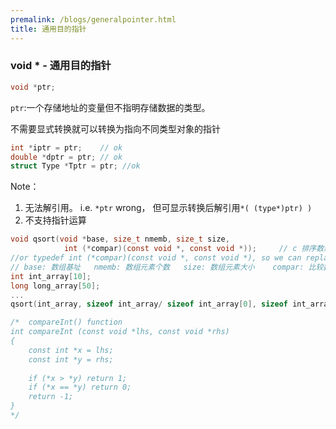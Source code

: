 ```yaml
---
premalink: /blogs/generalpointer.html
title: 通用目的指针
---
```




### 	void * - 通用目的指针

```c
void *ptr;
```

`ptr`:一个存储地址的变量但不指明存储数据的类型。

不需要显式转换就可以转换为指向不同类型对象的指针

```C
int *iptr = ptr;	// ok
double *dptr = ptr; // ok
struct Type *Tptr = ptr; //ok
```

Note：

1. 无法解引用。 i.e. `*ptr` wrong， 但可显示转换后解引用`*( (type*)ptr) )`	
2. 不支持指针运算



```C
void qsort(void *base, size_t nmemb, size_t size,
          	int (*compar)(const void *, const void *));		// c 排序数组声明
//or typedef int (*compar)(const void *, const void *), so we can replace it with compar in the declaration.
// base: 数组基址	nmemb: 数组元素个数	size: 数组元素大小	compar: 比较数组两元素的函数指针
int int_array[10];
long long_array[50];
...
qsort(int_array, sizeof int_array/ sizeof int_array[0], sizeof int_array[0], compareInt);

/*	compareInt() function
int compareInt (const void *lhs, const void *rhs)
{
	const int *x = lhs;	
	const int *y = rhs;
	
	if (*x > *y) return 1;
	if (*x == *y) return 0;
	return -1;
}
*/
```



